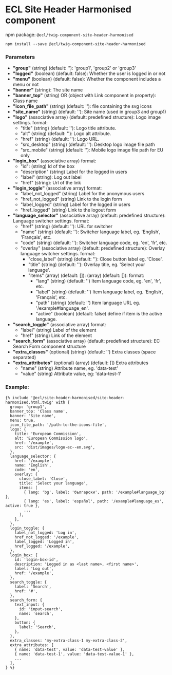 # ECL Site Header Harmonised component

npm package: `@ecl/twig-component-site-header-harmonised`

```shell
npm install --save @ecl/twig-component-site-header-harmonised
```

### Parameters

- **"group"** (string) (default: ''): 'group1', 'group2' or 'group3'
- **"logged"** (boolean) (default: false): Whether the user is logged in or not
- **"menu"** (boolean) (default: false): Whether the component includes a menu or not
- **"banner"** (string): The site name
- **"banner_top"** (string) OR (object with Link component in property): Class name
- **"icon_file_path"** (string) (default: ''): file containing the svg icons
- **"site_name"** (string) (default: ''): Site name (used in group3 and group1)
- **"logo"** (associative array) (default: predefined structure): Logo image settings. format:
  - "title" (string) (default: ''): Logo title attribute.
  - "alt" (string) (default: ''): Logo alt attribute.
  - "href" (string) (default: ''): Logo URL.
  - "src_desktop" (string) (default: ''): Desktop logo image file path
  - "src_mobile" (string) (default: ''): Mobile logo image file path for EU only
- **"login_box"** (associative array) format:
  - "id": (string) Id of the box
  - "description" (string) Label for the logged in users
  - "label" (string): Log out label
  - "href" (string): Url of the link
- **"login_toggle"** (associative array) format:
  - "label_not_logged" (string) Label for the anonymous users
  - "href_not_logged" (string) Link to the login form
  - "label_logged" (string) Label for the logged in users
  - "href_logged" (string) Link to the logout form
- **"language_selector"** (associative array) (default: predefined structure): Language switcher settings. format:
  - "href" (string) (default: ''): URL for switcher
  - "name" (string) (default: ''): Switcher language label, eg. 'English', 'Français', etc.
  - "code" (string) (default: ''): Switcher language code, eg. 'en', 'fr', etc.
  - "overlay" (associative array) (default: predefined structure): Overlay language switcher settings. format:
    - "close_label" (string) (default: ''): Close button label eg. 'Close'.
    - "title" (string) (default: ''): Overlay title, eg. 'Select your language'.
    - "items" (array) (default: []): (array) (default: []): format:
      - "lang" (string) (default: '') Item language code, eg. 'en', 'fr', etc.
      - "label" (string) (default: '') Item language label, eg. 'English', 'Français', etc.
      - "path" (string) (default: '') Item language URL eg. '/example#language_en'.
      - "active" (boolean) (default: false) define if item is the active language.
- **"search_toggle"** (associative array) format:
  - "label" (string) Label of the element
  - "href" (string) Link of the element
- **"search_form"** (associative array) (default: predefined structure): EC Search Form component structure
- **"extra_classes"** (optional) (string) (default: '') Extra classes (space separated)
- **"extra_attributes"** (optional) (array) (default: []) Extra attributes
  - "name" (string) Attribute name, eg. 'data-test'
  - "value" (string) Attribute value, eg: 'data-test-1'

### Example:

<!-- prettier-ignore -->
```twig
{% include '@ecl/site-header-harmonised/site-header-harmonised.html.twig' with {
  group: 'group1',
  banner_top: 'Class name',
  banner: 'Site name',
  menu: true,
  icon_file_path: '/path-to-the-icons-file',
  logo: {
    title: 'European Commission',
    alt: 'European Commission logo',
    href: '/example',
    src: 'dist/images/logo-ec--en.svg',
  },
  language_selector: {
    href: '/example',
    name: 'English',
    code: 'en',
    overlay: {
      close_label: 'Close',
      title: 'Select your language',
      items: [
        { lang: 'bg', label: 'български', path: '/example#language_bg' },
        { lang: 'es', label: 'español', path: '/example#language_es', active: true },
        ...
      ],
    },
  },
  login_toggle: {
    label_not_logged: 'Log in',
    href_not_logged: '/example',
    label_logged: 'Logged in',
    href_logged: '/example',
  },
  login_box: {
    id: 'login-box-id',
    description: 'Logged in as <last name>, <first name>',
    label: 'Log out',
    href: '/example',
  },
  search_toggle: {
    label: 'Search',
    href: '#',
  },
  search_form: {
    text_input: {
      id: 'input-search',
      name: 'search',
    },
    button: {
      label: 'Search',
    },
  },
  extra_classes: 'my-extra-class-1 my-extra-class-2',
  extra_attributes: [
    { name: 'data-test', value: 'data-test-value' },
    { name: 'data-test-1', value: 'data-test-value-1' },
    ...
  ],
} %}
```
